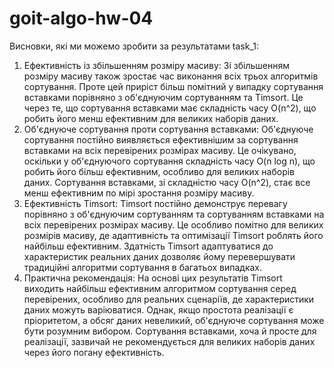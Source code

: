 # goit-algo-hw-04
 
Висновки, які ми можемо зробити за результатами task_1: 
1. Ефективність із збільшенням розміру масиву: Зі збільшенням розміру масиву також зростає час виконання всіх трьох алгоритмів сортування. Проте цей приріст більш помітний у випадку сортування вставками порівняно з об'єднуючим сортуванням та Timsort. Це через те, що сортування вставками має складність часу O(n^2), що робить його менш ефективним для великих наборів даних.
2. Об'єднуюче сортування проти сортування вставками: Об'єднуюче сортування постійно виявляється ефективнішим за сортування вставками на всіх перевірених розмірах масиву. Це очікувано, оскільки у об'єднуючого сортування складність часу O(n log n), що робить його більш ефективним, особливо для великих наборів даних. Сортування вставками, зі складністю часу O(n^2), стає все менш ефективним по мірі зростання розміру масиву.
3. Ефективність Timsort: Timsort постійно демонструє перевагу порівняно з об'єднуючим сортуванням та сортуванням вставками на всіх перевірених розмірах масиву. Це особливо помітно для великих розмірів масиву, де адаптивність та оптимізації Timsort роблять його найбільш ефективним. Здатність Timsort адаптуватися до характеристик реальних даних дозволяє йому перевершувати традиційні алгоритми сортування в багатьох випадках.
4. Практична рекомендація: На основі цих результатів Timsort виходить найбільш ефективним алгоритмом сортування серед перевірених, особливо для реальних сценаріїв, де характеристики даних можуть варіюватися. Однак, якщо простота реалізації є пріоритетом, а обсяг даних невеликий, об'єднуюче сортування може бути розумним вибором. Сортування вставками, хоча й просте для реалізації, зазвичай не рекомендується для великих наборів даних через його погану ефективність.